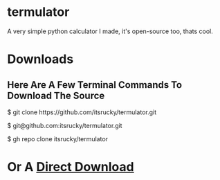 # termulator
A very simple python calculator I made, it's open-source too, thats cool.
# Downloads
<h2>Here Are A Few Terminal Commands To Download The Source</h2>
$ git clone https://github.com/itsrucky/termulator.git
<p>$ git@github.com:itsrucky/termulator.git</p>
<p>$ gh repo clone itsrucky/termulator</p>
<h1>Or A <a href='https://github.com/itsrucky/termulator/archive/main.zip'>Direct Download</a></h1>
